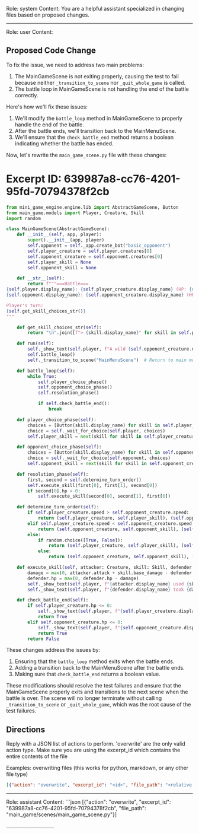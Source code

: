 Role: system
Content: You are a helpful assistant specialized in changing files based on proposed changes.
__________________
Role: user
Content: 
## Proposed Code Change
To fix the issue, we need to address two main problems:

1. The MainGameScene is not exiting properly, causing the test to fail because neither `_transition_to_scene` nor `_quit_whole_game` is called.
2. The battle loop in MainGameScene is not handling the end of the battle correctly.

Here's how we'll fix these issues:

1. We'll modify the `battle_loop` method in MainGameScene to properly handle the end of the battle.
2. After the battle ends, we'll transition back to the MainMenuScene.
3. We'll ensure that the `check_battle_end` method returns a boolean indicating whether the battle has ended.

Now, let's rewrite the `main_game_scene.py` file with these changes:

# Excerpt ID: 639987a8-cc76-4201-95fd-70794378f2cb
```python main_game/scenes/main_game_scene.py
from mini_game_engine.engine.lib import AbstractGameScene, Button
from main_game.models import Player, Creature, Skill
import random

class MainGameScene(AbstractGameScene):
    def __init__(self, app, player):
        super().__init__(app, player)
        self.opponent = self._app.create_bot("basic_opponent")
        self.player_creature = self.player.creatures[0]
        self.opponent_creature = self.opponent.creatures[0]
        self.player_skill = None
        self.opponent_skill = None

    def __str__(self):
        return f"""===Battle===
{self.player.display_name}: {self.player_creature.display_name} (HP: {self.player_creature.hp}/{self.player_creature.max_hp})
{self.opponent.display_name}: {self.opponent_creature.display_name} (HP: {self.opponent_creature.hp}/{self.opponent_creature.max_hp})

Player's turn:
{self.get_skill_choices_str()}
"""

    def get_skill_choices_str(self):
        return "\n".join([f"> {skill.display_name}" for skill in self.player_creature.skills])

    def run(self):
        self._show_text(self.player, f"A wild {self.opponent_creature.display_name} appeared!")
        self.battle_loop()
        self._transition_to_scene("MainMenuScene")  # Return to main menu after battle

    def battle_loop(self):
        while True:
            self.player_choice_phase()
            self.opponent_choice_phase()
            self.resolution_phase()

            if self.check_battle_end():
                break

    def player_choice_phase(self):
        choices = [Button(skill.display_name) for skill in self.player_creature.skills]
        choice = self._wait_for_choice(self.player, choices)
        self.player_skill = next(skill for skill in self.player_creature.skills if skill.display_name == choice.display_name)

    def opponent_choice_phase(self):
        choices = [Button(skill.display_name) for skill in self.opponent_creature.skills]
        choice = self._wait_for_choice(self.opponent, choices)
        self.opponent_skill = next(skill for skill in self.opponent_creature.skills if skill.display_name == choice.display_name)

    def resolution_phase(self):
        first, second = self.determine_turn_order()
        self.execute_skill(first[0], first[1], second[0])
        if second[0].hp > 0:
            self.execute_skill(second[0], second[1], first[0])

    def determine_turn_order(self):
        if self.player_creature.speed > self.opponent_creature.speed:
            return (self.player_creature, self.player_skill), (self.opponent_creature, self.opponent_skill)
        elif self.player_creature.speed < self.opponent_creature.speed:
            return (self.opponent_creature, self.opponent_skill), (self.player_creature, self.player_skill)
        else:
            if random.choice([True, False]):
                return (self.player_creature, self.player_skill), (self.opponent_creature, self.opponent_skill)
            else:
                return (self.opponent_creature, self.opponent_skill), (self.player_creature, self.player_skill)

    def execute_skill(self, attacker: Creature, skill: Skill, defender: Creature):
        damage = max(0, attacker.attack + skill.base_damage - defender.defense)
        defender.hp = max(0, defender.hp - damage)
        self._show_text(self.player, f"{attacker.display_name} used {skill.display_name}!")
        self._show_text(self.player, f"{defender.display_name} took {damage} damage!")

    def check_battle_end(self):
        if self.player_creature.hp <= 0:
            self._show_text(self.player, f"{self.player_creature.display_name} fainted! You lose!")
            return True
        elif self.opponent_creature.hp <= 0:
            self._show_text(self.player, f"{self.opponent_creature.display_name} fainted! You win!")
            return True
        return False
```

These changes address the issues by:

1. Ensuring that the `battle_loop` method exits when the battle ends.
2. Adding a transition back to the MainMenuScene after the battle ends.
3. Making sure that `check_battle_end` returns a boolean value.

These modifications should resolve the test failures and ensure that the MainGameScene properly exits and transitions to the next scene when the battle is over. The scene will no longer terminate without calling `_transition_to_scene` or `_quit_whole_game`, which was the root cause of the test failures.

## Directions
Reply with a JSON list of actions to perform. 'overwrite' are the only valid action type. 
Make sure you are using the excerpt_id which contains the entire contents of the file

Examples:
overwriting files (this works for python, markdown, or any other file type)
```json output_example1
[{"action": "overwrite", "excerpt_id": "<id>", "file_path": "<relative file path>"}]
```

__________________
Role: assistant
Content: ```json
[{"action": "overwrite", "excerpt_id": "639987a8-cc76-4201-95fd-70794378f2cb", "file_path": "main_game/scenes/main_game_scene.py"}]
```
__________________
